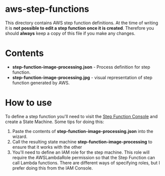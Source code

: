 
# aws-step-functions

This directory contains AWS step function definitions.  At the time of writing it is **not possible to edit a step function once it is created**.  Therefore you should **always** keep a copy of this file if you make any changes.

# Contents

* **step-function-image-processing.json** - Process definition for step function.
* **step-function-image-processing.jpg** - visual representation of step function generated by AWS.

# How to use

To define a step function you'll need to visit the [Step Function Console](https://aws.amazon.com/step-functions/) and create a State Machine. Some tips for doing this:

1. Paste the contents of **step-function-image-processing.json** into the wizard.
2. Call the resulting state machine **step-function-image-processing** to ensure that it works with the other 
3. You'll need to define an IAM role for the step machine.  This role will require the AWSLambdaRole permission so that the Step Function can call Lambda functions.  There are different ways of specifying roles, but I prefer doing this from the IAM Console.

